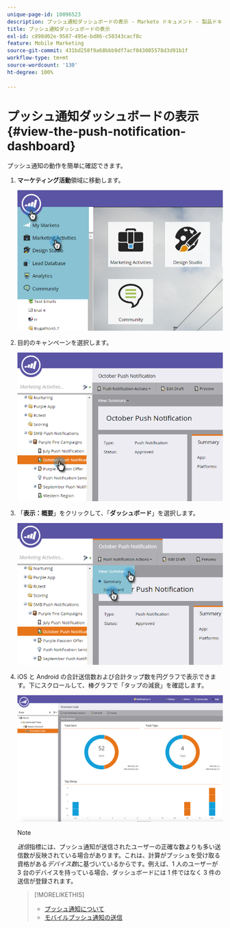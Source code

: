 ```yaml
---
unique-page-id: 10096523
description: プッシュ通知ダッシュボードの表示 - Marketo ドキュメント - 製品ドキュメント
title: プッシュ通知ダッシュボードの表示
exl-id: c898d02e-9587-495e-bd86-c50343cacf8c
feature: Mobile Marketing
source-git-commit: 431bd258f9a68bbb9df7acf043085578d3d91b1f
workflow-type: tm+mt
source-wordcount: '130'
ht-degree: 100%

---
```


# プッシュ通知ダッシュボードの表示 {#view-the-push-notification-dashboard}

プッシュ通知の動作を簡単に確認できます。

1. **マーケティング活動**&#x200B;領域に移動します。

   ![](assets/image2015-12-11-12-3a57-3a48.png)

1. 目的のキャンペーンを選択します。

   ![](assets/image2015-12-11-13-3a1-3a56.png)

1. 「**表示：概要**」をクリックして、「**ダッシュボード**」を選択します。

   ![](assets/image2015-12-11-13-3a4-3a23.png)

1. iOS と Android の合計送信数および合計タップ数を円グラフで表示できます。下にスクロールして、棒グラフで「タップの減衰」を確認します。

   ![](assets/image2015-12-15-15-3a23-3a47.png)

   >[!NOTE]
   >
   >_送信_&#x200B;指標には、プッシュ通知が送信されたユーザーの正確な数よりも多い送信数が反映されている場合があります。これは、計算がプッシュを受け取る資格がある&#x200B;*デバイス数*&#x200B;に基づいているからです。例えば、1 人のユーザーが 3 台のデバイスを持っている場合、ダッシュボードには 1 件ではなく 3 件の送信が登録されます。

   >[!MORELIKETHIS]
   >
   >* [プッシュ通知について](/help/marketo/product-docs/mobile-marketing/push-notifications/understanding-push-notifications.md)
   >* [モバイルプッシュ通知の送信](/help/marketo/product-docs/mobile-marketing/push-notifications/send-a-mobile-push-notification.md)
